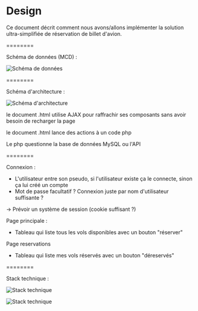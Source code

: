 Design
========

Ce document décrit comment nous avons/allons implémenter la solution ultra-simplifiée de réservation de billet d'avion.

========

Schéma de données (MCD) : 

![Schéma de données](https://media.discordapp.net/attachments/763035147363680298/784491555234381834/unknown.png)

========


Schéma d'architecture :

![Schéma d'architecture](https://cdn.discordapp.com/attachments/763035147363680298/784479790647607356/unknown.png)

le document .html utilise AJAX pour raffrachir ses composants sans avoir besoin de recharger la page

le document .html lance des actions à un code php

Le php questionne la base de données MySQL ou l'API

========

Connexion :
- L'utilisateur entre son pseudo, si l'utilisateur existe ça le connecte, sinon ça lui créé un compte
- Mot de passe facultatif ? Connexion juste par nom d'utilisateur suffisante ?

-> Prévoir un système de session (cookie suffisant ?)

Page principale : 
- Tableau qui liste tous les vols disponibles avec un bouton "réserver"

Page reservations
- Tableau qui liste mes vols réservés avec un bouton "déreservés"

========

Stack technique :

![Stack technique](https://cdn.discordapp.com/attachments/763035147363680298/784480685099843644/unknown.png)

![Stack technique](https://cdn.discordapp.com/attachments/763035147363680298/784480736685850624/unknown.png)

